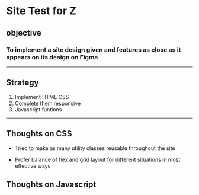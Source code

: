# Site Test for Z

## objective

### To implement a site design given and features as close as it appears on its design on Figma

---

## Strategy
1. Implement HTML CSS
2. Complete them responsive
3. Javascript funtions

---
## Thoughts on CSS
- Tried to make as many utility classes reusable throughout the site

- Profer balance of flex and grid layout for different situations in most effective ways

## Thoughts on Javascript



